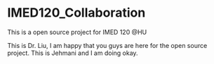 # IMED120_Collaboration
This is a open source project for IMED 120 @HU

This is Dr. Liu, I am happy that you guys are here for the open source project.
This is Jehmani and I am doing okay.